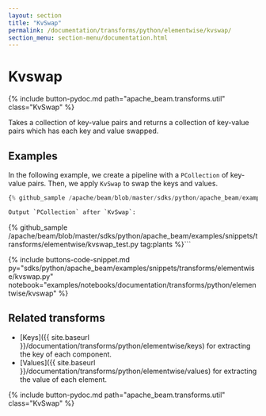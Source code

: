 ```yaml
---
layout: section
title: "KvSwap"
permalink: /documentation/transforms/python/elementwise/kvswap/
section_menu: section-menu/documentation.html
---
```

<!--
Licensed under the Apache License, Version 2.0 (the "License");
you may not use this file except in compliance with the License.
You may obtain a copy of the License at

http://www.apache.org/licenses/LICENSE-2.0

Unless required by applicable law or agreed to in writing, software
distributed under the License is distributed on an "AS IS" BASIS,
WITHOUT WARRANTIES OR CONDITIONS OF ANY KIND, either express or implied.
See the License for the specific language governing permissions and
limitations under the License.
-->

# Kvswap

<script type="text/javascript">
localStorage.setItem('language', 'language-py')
</script>

{% include button-pydoc.md path="apache_beam.transforms.util" class="KvSwap" %}

Takes a collection of key-value pairs and returns a collection of key-value pairs
which has each key and value swapped.

## Examples

In the following example, we create a pipeline with a `PCollection` of key-value pairs.
Then, we apply `KvSwap` to swap the keys and values.

```py
{% github_sample /apache/beam/blob/master/sdks/python/apache_beam/examples/snippets/transforms/elementwise/kvswap.py tag:kvswap %}```

Output `PCollection` after `KvSwap`:

```
{% github_sample /apache/beam/blob/master/sdks/python/apache_beam/examples/snippets/transforms/elementwise/kvswap_test.py tag:plants %}```

{% include buttons-code-snippet.md
  py="sdks/python/apache_beam/examples/snippets/transforms/elementwise/kvswap.py"
  notebook="examples/notebooks/documentation/transforms/python/elementwise/kvswap"
%}

## Related transforms

* [Keys]({{ site.baseurl }}/documentation/transforms/python/elementwise/keys) for extracting the key of each component.
* [Values]({{ site.baseurl }}/documentation/transforms/python/elementwise/values) for extracting the value of each element.

{% include button-pydoc.md path="apache_beam.transforms.util" class="KvSwap" %}
